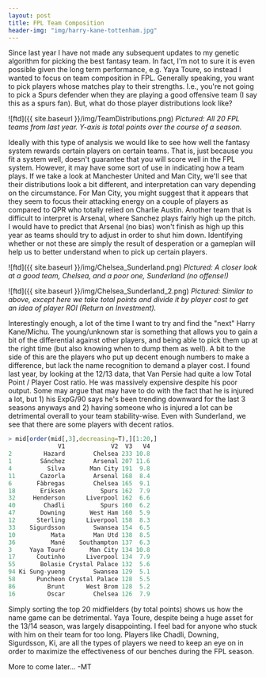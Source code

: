 ```yaml
---
layout: post
title: FPL Team Composition
header-img: "img/harry-kane-tottenham.jpg"
---
```


Since last year I have not made any subsequent updates to my genetic algorithm for picking the best fantasy team. In fact, I'm not to sure it is even possible given the long term performance, e.g. Yaya Toure, so instead I wanted to focus on team composition in FPL. Generally speaking, you want to pick players whose matches play to their strengths. I.e., you're not going to pick a Spurs defender when they are playing a good offensive team (I say this as a spurs fan). But, what do those player distributions look like?

![ftd]({{ site.baseurl }}/img/TeamDistributions.png)
*Pictured: All 20 FPL teams from last year. Y-axis is total points over the course of a season.*

Ideally with this type of analysis we would like to see how well the fantasy system rewards certain players on certain teams. That is, just because you fit a system well, doesn't guarantee that you will score well in the FPL system. However, it may have some sort of use in indicating how a team plays. If we take a look at Manchester United and Man City, we'll see that their distributions look a bit different, and interpretation can vary depending on the circumstance. For Man City, you might suggest that it appears that they seem to focus their attacking energy on a couple of players as compared to QPR who totally relied on Charlie Austin. Another team that is difficult to interpret is Arsenal, where Sanchez plays fairly high up the pitch. I would have to predict that Arsenal (no bias) won't finish as high up this year as teams should try to adjust in order to shut him down. Identifying whether or not these are simply the result of desperation or a gameplan will help us to better understand when to pick up certain players.

![ftd]({{ site.baseurl }}/img/Chelsea_Sunderland.png)
*Pictured: A closer look at a good team, Chelsea, and a poor one, Sunderland (no offense!)*

![ftd]({{ site.baseurl }}/img/Chelsea_Sunderland_2.png)
*Pictured: Similar to above, except here we take total points and divide it by player cost to get an idea of player ROI (Return on Investment).*

Interestingly enough, a lot of the time I want to try and find the "next" Harry Kane/Michu. The young/unknown star is something that allows you to gain a bit of the differential against other players, and being able to pick them up at the right time (but also knowing when to dump them as well). A bit to the side of this are the players who put up decent enough numbers to make a difference, but lack the name recognition to demand a player cost. I found last year, by looking at the 12/13 data, that Van Persie had quite a low Total Point / Player Cost ratio. He was massively expensive despite his poor output. Some may argue that may have to do with the fact that he is injured a lot, but 1) his ExpG/90 says he's been trending downward for the last 3 seasons anyways and 2) having someone who is injured a lot can be detrimental overall to your team stability-wise. Even with Sunderland, we see that there are some players with decent ratios.

~~~ r
> mid[order(mid[,3],decreasing=T),][1:20,]
              V1             V2  V3   V4
2         Hazard        Chelsea 233 10.8
1        Sánchez        Arsenal 207 11.6
4          Silva       Man City 191  9.8
11       Cazorla        Arsenal 168  8.4
6       Fàbregas        Chelsea 165  9.1
18       Eriksen          Spurs 162  7.9
32     Henderson      Liverpool 162  6.6
40        Chadli          Spurs 160  6.2
47       Downing       West Ham 160  5.9
12      Sterling      Liverpool 158  8.3
33    Sigurdsson        Swansea 154  6.5
10          Mata        Man Utd 138  8.5
36          Mané    Southampton 137  6.3
3     Yaya Touré       Man City 134 10.8
17      Coutinho      Liverpool 134  7.9
55       Bolasie Crystal Palace 132  5.6
94 Ki Sung-yueng        Swansea 129  5.1
58      Puncheon Crystal Palace 128  5.5
86         Brunt      West Brom 128  5.2
16         Oscar        Chelsea 126  7.9
~~~

Simply sorting the top 20 midfielders (by total points) shows us how the name game can be detrimental. Yaya Toure, despite being a huge asset for the 13/14 season, was largely disappointing. I feel bad for anyone who stuck with him on their team for too long. Players like Chadli, Downing, Sigurdsson, Ki, are all the types of players we need to keep an eye on in order to maximize the effectiveness of our benches during the FPL season.

More to come later...
-MT
